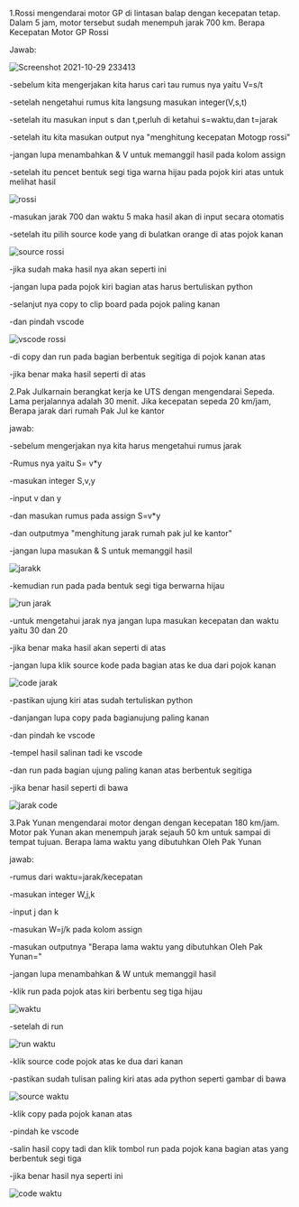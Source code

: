 1.Rossi mengendarai motor GP di lintasan balap dengan kecepatan tetap. Dalam 5 jam, motor tersebut sudah menempuh jarak 700 km. Berapa Kecepatan Motor GP Rossi

Jawab:

![Screenshot 2021-10-29 233413](https://user-images.githubusercontent.com/93036509/139462840-b4114e63-1f12-4f09-9538-7b3e8d29c274.png)

-sebelum kita mengerjakan kita harus cari tau rumus nya yaitu V=s/t

-setelah nengetahui rumus kita langsung masukan integer(V,s,t)

-setelah itu masukan input s dan t,perluh di ketahui s=waktu,dan t=jarak

-setelah itu kita masukan output nya "menghitung kecepatan Motogp rossi"

-jangan lupa menambahkan & V untuk memanggil hasil pada kolom assign

-setelah itu pencet bentuk segi tiga warna hijau pada pojok kiri atas untuk melihat hasil

![rossi](https://user-images.githubusercontent.com/93036509/139464645-96859a5b-38e8-4f7c-a8c0-2097081f2a26.png)

-masukan jarak 700 dan waktu 5 maka hasil akan di input secara otomatis

-setelah itu pilih source kode yang di bulatkan orange di atas pojok kanan

![source rossi](https://user-images.githubusercontent.com/93036509/139466111-7fd39dd2-8667-45fc-9fcd-cee80ebc4f16.png)

-jika sudah maka hasil nya akan seperti ini

-jangan lupa pada pojok kiri bagian atas harus bertuliskan python

-selanjut nya copy to clip board pada pojok paling kanan

-dan pindah vscode

![vscode rossi](https://user-images.githubusercontent.com/93036509/139466857-8206ba5b-71fa-4c3b-8c39-1e272c2f8247.png)

-di copy dan run pada bagian berbentuk segitiga di pojok kanan atas

-jika benar maka hasil seperti di atas

2.Pak Julkarnain berangkat kerja ke UTS dengan mengendarai Sepeda. Lama perjalannya adalah 30 menit. Jika kecepatan sepeda 20 km/jam, Berapa jarak dari rumah Pak Jul ke kantor

jawab:

-sebelum mengerjakan nya kita harus mengetahui rumus jarak

-Rumus nya yaitu S= v*y

-masukan integer S,v,y

-input v dan y

-dan masukan rumus pada assign S=v*y

-dan outputmya "menghitung jarak rumah pak jul ke kantor"

-jangan lupa masukan & S untuk memanggil hasil

![jarakk](https://user-images.githubusercontent.com/93036509/139475757-c3e5e0ae-13e8-4022-991c-d38e70860607.png)


-kemudian run pada pada bentuk segi tiga berwarna hijau

![run jarak](https://user-images.githubusercontent.com/93036509/139470048-1c12098c-4c88-46a8-8de6-8838ee12ebb1.png)

-untuk mengetahui jarak nya jangan lupa masukan kecepatan dan waktu yaitu 30 dan 20

-jika benar maka hasil akan seperti di atas

-jangan lupa klik source kode pada bagian atas ke dua dari pojok kanan

![code jarak](https://user-images.githubusercontent.com/93036509/139471986-9702dabf-e886-4d97-ab1c-f9fbac557f74.png)

-pastikan ujung kiri atas sudah tertuliskan python

-danjangan lupa copy pada bagianujung paling kanan

-dan pindah ke vscode

-tempel hasil salinan tadi ke vscode

-dan run pada bagian ujung paling kanan atas berbentuk segitiga

-jika benar hasil seperti di bawa

![jarak code](https://user-images.githubusercontent.com/93036509/139472690-1567e487-7dbb-4421-bdfe-1030fec15be6.png)

3.Pak Yunan mengendarai motor dengan dengan kecepatan 180 km/jam. Motor pak Yunan akan menempuh jarak sejauh 50 km untuk sampai di tempat tujuan. 
  Berapa lama waktu yang dibutuhkan Oleh Pak Yunan

  jawab:
  
  -rumus dari waktu=jarak/kecepatan
  
  -masukan integer W,j,k
  
  -input j dan k
  
  -masukan W=j/k pada kolom assign
  
  -masukan outputnya "Berapa lama waktu yang dibutuhkan Oleh Pak Yunan=" 
  
  -jangan lupa menambahkan & W untuk memanggil hasil
  
  -klik run pada pojok atas kiri berbentu seg tiga hijau
   
  ![waktu](https://user-images.githubusercontent.com/93036509/139474065-b37c12fc-5bec-41d0-9110-d585cf2eb2cd.png)
  
  -setelah di run
  
  ![run waktu](https://user-images.githubusercontent.com/93036509/139474418-dd410e8b-63c9-440d-b356-3cc0d3125a4e.png)
  
  -klik source code pojok atas ke dua dari kanan
  
  -pastikan sudah tulisan paling kiri atas ada python seperti gambar di bawa
  
  ![source waktu](https://user-images.githubusercontent.com/93036509/139474744-fe8818a1-2e98-4eaa-be35-ac0bb0898743.png)
  
  -klik copy pada pojok kanan atas
  
  -pindah ke vscode
  
  -salin hasil copy tadi dan klik tombol run pada pojok kana bagian atas yang berbentuk segi tiga
  
  -jika benar hasil nya seperti ini
  
  ![code waktu](https://user-images.githubusercontent.com/93036509/139475209-202e2492-dcfb-4bf4-be6d-ae2214f0cd59.png)



 



